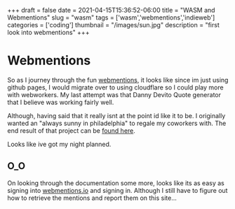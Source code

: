 +++
draft = false
date = 2021-04-15T15:36:52-06:00
title = "WASM and Webmentions"
slug = "wasm"
tags = ['wasm','webmentions','indieweb']
categories = ['coding']
thumbnail = "/images/sun.jpg"
description = "first look into webmentions"
+++

# Webmentions

So as I journey through the fun [webmentions](https://indieweb.org/Webmention), it looks like since im
just using github pages, I would migrate over to using cloudflare so I could play more with webworkers.
My last attempt was that Danny Devito Quote generator that I believe was working fairly well.

Although, having said that it really isnt at the point id like it to be. I originally wanted an "always sunny in philadelphia"
to regale my coworkers with. The end result of that project can be [found here](https://danny-devito.acererak.workers.dev/).

Looks like ive got my night planned.

## O_O

On looking through the documentation some more, looks like its as easy as signing into [webmentions.io](https://webmention.io/)
and signing in. Although I still have to figure out how to retrieve the mentions and report them on this site...
